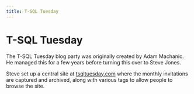 ```yaml
---
title: T-SQL Tuesday
---
```


# T-SQL Tuesday

The T-SQL Tuesday blog party was originally created by Adam Machanic. He managed this for a few years before turning this over to Steve Jones.

Steve set up a central site at [tsqltuesday.com](http://tsqltuesday.com/) where the monthly invitations are captured and archived, along with various tags to allow people to browse the site. 

